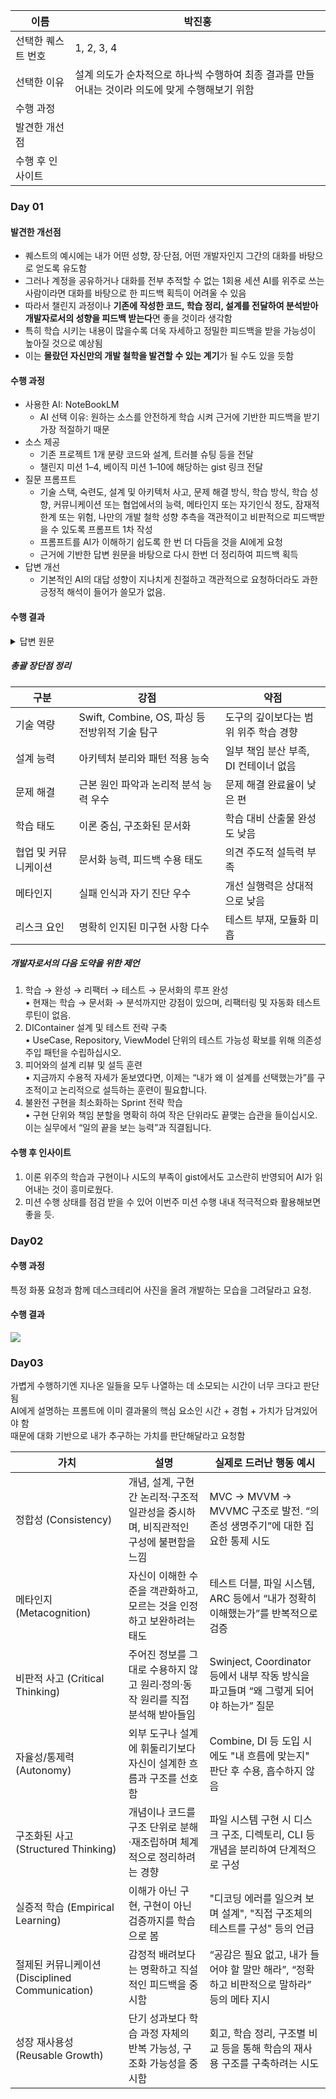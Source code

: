 | 이름               |박진홍|
| ------------------ | --- |
| 선택한 퀘스트 번호 |1, 2, 3, 4|
| 선택한 이유        |설계 의도가 순차적으로 하나씩 수행하여 최종 결과를 만들어내는 것이라 의도에 맞게 수행해보기 위함|
| 수행 과정          |      |
| 발견한 개선점      |     |
| 수행 후 인사이트   |     |

### Day 01
#### 발견한 개선점
- 퀘스트의 예시에는 내가 어떤 성향, 장·단점, 어떤 개발자인지 그간의 대화를 바탕으로 얻도록 유도함
- 그러나 계정을 공유하거나 대화를 전부 추적할 수 없는 1회용 세션 AI를 위주로 쓰는 사람이라면 대화를 바탕으로 한 피드백 획득이 어려울 수 있음
- 따라서 챌린지 과정이나 **기존에 작성한 코드, 학습 정리, 설계를 전달하여 분석받아 개발자로서의 성향을 피드백 받는다**면 좋을 것이라 생각함
- 특히 학습 시키는 내용이 많을수록 더욱 자세하고 정밀한 피드백을 받을 가능성이 높아질 것으로 예상됨
- 이는 **몰랐던 자신만의 개발 철학을 발견할 수 있는 계기**가 될 수도 있을 듯함

#### 수행 과정
- 사용한 AI: NoteBookLM
  - AI 선택 이유: 원하는 소스를 안전하게 학습 시켜 근거에 기반한 피드백을 받기 가장 적절하기 때문
- 소스 제공
  - 기존 프로젝트 1개 분량 코드와 설계, 트러블 슈팅 등을 전달
  - 챌린지 미션 1–4, 베이직 미션 1–10에 해당하는 gist 링크 전달
- 질문 프롬프트
  - 기술 스택, 숙련도, 설계 및 아키텍처 사고, 문제 해결 방식, 학습 방식, 학습 성향, 커뮤니케이션 또는 협업에서의 능력, 메타인지 또는 자기인식 정도, 잠재적 한계 또는 위험, 나만의 개발 철학 성향 추측을 객관적이고 비판적으로 피드백받을 수 있도록 프롬프트 1차 작성
  - 프롬프트를 AI가 이해하기 쉽도록 한 번 더 다듬을 것을 AI에게 요청
  - 근거에 기반한 답변 원문을 바탕으로 다시 한번 더 정리하여 피드백 획득
- 답변 개선
  - 기본적인 AI의 대답 성향이 지나치게 친절하고 객관적으로 요청하더라도 과한 긍정적 해석이 들어가 쓸모가 없음.

#### 수행 결과
<details>
  <summary> 답변 원문 </summary>

  아래는 주어진 코드, 설계, 학습 정리 문서를 기반으로 도출된 항목별 비판적 분석입니다. 과도한 칭찬은 배제하고, 관찰 가능한 증거를 기반으로 장단점을 명확히 구분하여 서술합니다.

---

1. 사용한 기술 스택과 해당 스택에 대한 숙련도

장점:
	•	Swift 언어 특성 (mutating, Hashable, UUID, value/reference semantics)에 대해 실무적으로 응용하고 있으며, Combine을 활용한 iOS 앱 구성에서도 publisher/subject 흐름을 명확히 이해하고 적용함.
	•	비동기 처리 (Task, async/await, MainActor)에 대해 직접 디버깅하며 접근하고 있고, Regex, NSPredicate, DispatchQueue까지 폭넓게 사용.
	•	OS와 메모리 구조, 컴파일러 동작 등 범위를 넓혀 학습하는 태도는 상위 10% 개발자군에 가까운 폭넓은 호기심과 확장 의지를 반영함.

단점:
	•	실습된 도메인의 깊이에 비해 폭이 지나치게 넓음. 예: Regex, HashMap, Parser, OS 등을 모두 다루되, 각각이 완성되거나 실용화되지는 않음.
	•	UIKit에 대한 이해도는 충분하나, CoreData는 래퍼 수준으로 사용하고 있어 fetch predicate, relationship, background context 등 고급 활용은 확인되지 않음.
	•	단위 테스트, CI/CD, 네트워크 레이어 구성 등 실전 서비스 개발에서 요구되는 핵심 기술은 부재.

---

2. 아키텍처적 사고 및 설계 능력

장점:
	•	View/ViewModel/UseCase/Repository의 책임 분리 구조가 명확하며, 실제 iOS 앱 아키텍처(MVVMC)를 반영하고 있음.
	•	상태 머신을 클로저 + 딕셔너리 방식으로 처리하는 등 설계 유연성과 재사용성 고려가 있음.
	•	Value Object, DTO, Factory, Mapper, DI 등 도메인 설계 관점에서의 실험과 의식적인 적용이 다수 확인됨.

단점:
	•	일부 레이어 설계가 형식적인 수준에 머무름. 예: UseCase는 orchestration 외 로직을 직접 보유하고 있어 도메인 서비스와 경계가 불분명함.
	•	Repository가 CoreDataStack을 직접 사용하면서 영속성 계층이 외부로 노출됨 (진정한 DIP 미흡).
	•	DIContainer 없이 AppCoordinator에서 직접 CoreDataStack 등 생성 → 단위 테스트, 확장성 측면에서 약점.

---

3. 문제 해결 및 디버깅 능력

장점:
	•	복잡한 오류의 원인 (Command-Line Tool에서의 Bundle.main 접근 불가, Regex 리터럴 오류, XML 트리 파싱 오류)을 논리적으로 추적함.
	•	디버깅 중 실수나 실패를 문서화하고 개선하려는 습관이 내재화되어 있음.
	•	Task/Thread.sleep, DispatchQueue 간 차이 등 concurrency 이슈에 대한 실험적 접근도 우수.

단점:
	•	일부 미해결 문제를 “TODO”나 주석으로 남겨두는 경향 → 문제 해결을 미루는 습관이 누적되면 실제 프로젝트에서는 기술 부채로 전이됨.
	•	문제를 지나치게 기술적 요소로 환원하여 본질적 요구사항(사용자 행동, UX 흐름 등)에서 벗어나는 경향이 있음.

---

4. 학습 방식 및 성향

장점:
	•	선행 설계 → 구현 → 디버깅 → 회고 → 정리의 구조화된 루틴이 확립되어 있음.
	•	단순 기능 구현을 넘어 내부 동작 원리(해시 충돌, load factor 등)를 문서화하고 직접 실험하려는 성향.
	•	반례, 실패 원인, 개선 가능성까지 분석하며 학습 결과를 자기 언어로 재구성함.

단점:
	•	완성도보다는 학습 자체에 의미를 두는 경향이 강해, 산출물의 완결성이 떨어짐 (ex. Memory 시뮬레이터 미구현, XML 속성 미완료).
	•	구현과 학습을 병행하다 우선순위를 잃는 경우 존재 → 일정 기반 프로젝트에서는 단점으로 작용 가능.

---

5. 커뮤니케이션 및 협업 능력

장점:
	•	미션 리뷰 및 피드백에서 피어의 의견을 겸손하고 긍정적으로 수용하며, 이를 실제 개선에 반영.
	•	설계 근거, 디버깅 경로, 실수 기록까지 명확히 기술하여 협업 시 정보 비대칭을 줄이는 문서화를 지향함.
	•	자기 지식 공유에 대한 개방성이 높음 (피어 자료 요청에 흔쾌히 수용 등).

단점:
	•	코드 외 설득력 있는 의사결정 근거의 설명이 다소 부족. 예: 왜 이런 구조가 적합했는지에 대한 설명은 추상적이거나 생략되는 경우 존재.
	•	의견을 수용하는 데 적극적이지만, 반대로 논리적으로 설득하거나 주장을 관철하는 커뮤니케이션은 상대적으로 약함.

---

6. 메타인지 수준

장점:
	•	자신의 구현 미완, 지식 부족, 불완전한 이해를 정확하게 인식하고 기록함 (예: Regex 패턴 부족, XML Attribute 누락 등).
	•	학습-구현 균형, 과도한 설계, 테스트 부족 등을 스스로 문제화할 수 있는 수준의 자기 성찰력을 지님.
	•	“완성 못함”을 감추지 않으며, 그것이 발생한 이유와 맥락까지 기술함.

단점:
	•	때때로 메타인지가 과도한 자기 비판으로 전이되어, 작은 실패에 집착하거나 완성도를 지나치게 염두에 두는 태도로 이어질 수 있음.
	•	고도화된 분석이 실제 구현이나 행동 변화로 이어지는 비율은 아직 낮음 (분석 → 수정 루프가 명확히 끊어지는 부분 존재).

---

7. 잠재적 한계 및 리스크 요인
	•	미완성/미구현의 누적: 핵심 기능이 빠져 있거나 임시 처리된 사례가 반복됨 (TODO: error 처리, Prolog 파싱, triangle area 계산, fetchAllEvents() 등).
	•	모듈화 미흡: 일부 ViewModel에 너무 많은 책임이 집중되어 있어 코드 복잡도 증가 우려 (SignInViewModel, SignUpViewModel 등).
	•	테스트 빈약: 전반적으로 테스트 전략(단위, 통합, UI, 오류 등)이 부재하며, 휴먼 테스트에 의존하고 있음.
	•	DI 전략 부재: AppCoordinator에서 의존성을 직접 생성 → 확장성 및 테스트 용이성 저하.

---

8. 추정되는 개발 철학 및 사고방식

“깊이 이해하고, 실험을 통해 배운다. 설계는 명확해야 하고, 구현은 학습의 도구다. 실수는 감추지 않고 기록하며 개선한다.”

	•	이론적 기반을 중시하고, 그 기반 위에서 실제 코드를 실험적으로 쌓아 올리는 방식을 선호.
	•	과정을 문서화하는 습관이 내재화되어 있고, 나의 이해를 동료나 미래의 나에게 전달하기 위한 기록에 집중함.
	•	타인의 피드백에 열려 있으며, 학습은 단순 암기보다는 의미 있는 구조화와 개념화에 가까움.

---

총괄 장단점 정리

구분	강점	약점
기술 역량	Swift, Combine, OS, 파싱 등 전방위적 기술 탐구	도구의 깊이보다는 범위 위주 학습 경향
설계 능력	아키텍처 분리와 패턴 적용 능숙	일부 책임 분산 부족, DI 컨테이너 없음
문제 해결	근본 원인 파악과 논리적 분석 능력 우수	문제 해결 완료율이 낮은 편
학습 태도	이론 중심, 구조화된 문서화	학습 대비 산출물 완성도 낮음
협업 및 커뮤니케이션	문서화 능력, 피드백 수용 태도	의견 주도적 설득력 부족
메타인지	실패 인식과 자기 진단 우수	개선 실행력은 상대적으로 낮음
리스크 요인	명확히 인지된 미구현 사항 다수	테스트 부재, 모듈화 미흡

---

개발자로서의 다음 도약을 위한 제언
	1.	학습 → 완성 → 리팩터 → 테스트 → 문서화의 루프 완성
	•	현재는 학습 → 문서화 → 분석까지만 강점이 있으며, 리팩터링 및 자동화 테스트 루틴이 없음.
	2.	DIContainer 설계 및 테스트 전략 구축
	•	UseCase, Repository, ViewModel 단위의 테스트 가능성 확보를 위해 의존성 주입 패턴을 수립하십시오.
	3.	피어와의 설계 리뷰 및 설득 훈련
	•	지금까지 수용적 자세가 돋보였다면, 이제는 “내가 왜 이 설계를 선택했는가”를 구조적이고 논리적으로 설득하는 훈련이 필요합니다.
	4.	불완전 구현을 최소화하는 Sprint 전략 학습
	•	구현 단위와 책임 분할을 명확히 하여 작은 단위라도 끝맺는 습관을 들이십시오. 이는 실무에서 “일의 끝을 보는 능력”과 직결됩니다.

---

</details>

##### 총괄 장단점 정리

| 구분                 | 강점                                                 | 약점                                                |
|----------------------|------------------------------------------------------|-----------------------------------------------------|
| 기술 역량            | Swift, Combine, OS, 파싱 등 전방위적 기술 탐구       | 도구의 깊이보다는 범위 위주 학습 경향               |
| 설계 능력            | 아키텍처 분리와 패턴 적용 능숙                       | 일부 책임 분산 부족, DI 컨테이너 없음               |
| 문제 해결            | 근본 원인 파악과 논리적 분석 능력 우수              | 문제 해결 완료율이 낮은 편                          |
| 학습 태도            | 이론 중심, 구조화된 문서화                          | 학습 대비 산출물 완성도 낮음                        |
| 협업 및 커뮤니케이션 | 문서화 능력, 피드백 수용 태도                       | 의견 주도적 설득력 부족                             |
| 메타인지             | 실패 인식과 자기 진단 우수                          | 개선 실행력은 상대적으로 낮음                       |
| 리스크 요인          | 명확히 인지된 미구현 사항 다수                      | 테스트 부재, 모듈화 미흡                            |

##### 개발자로서의 다음 도약을 위한 제언

1.	학습 → 완성 → 리팩터 → 테스트 → 문서화의 루프 완성  
	•	현재는 학습 → 문서화 → 분석까지만 강점이 있으며, 리팩터링 및 자동화 테스트 루틴이 없음.  
2.	DIContainer 설계 및 테스트 전략 구축  
	•	UseCase, Repository, ViewModel 단위의 테스트 가능성 확보를 위해 의존성 주입 패턴을 수립하십시오.  
3.	피어와의 설계 리뷰 및 설득 훈련  
	•	지금까지 수용적 자세가 돋보였다면, 이제는 “내가 왜 이 설계를 선택했는가”를 구조적이고 논리적으로 설득하는 훈련이 필요합니다.  
4.	불완전 구현을 최소화하는 Sprint 전략 학습  
	•	구현 단위와 책임 분할을 명확히 하여 작은 단위라도 끝맺는 습관을 들이십시오. 이는 실무에서 “일의 끝을 보는 능력”과 직결됩니다.

#### 수행 후 인사이트

1. 이론 위주의 학습과 구현이나 시도의 부족이 gist에서도 고스란히 반영되어 AI가 읽어내는 것이 흥미로웠다.
2. 미션 수행 상태를 점검 받을 수 있어 이번주 미션 수행 내내 적극적으롸 활용해보면 좋을 듯.

### Day02
#### 수행 과정
특정 화풍 요청과 함께 데스크테리어 사진을 올려 개발하는 모습을 그려달라고 요청.
#### 수행 결과
![](https://velog.velcdn.com/images/landelyse/post/ce311fc0-6f14-4aef-aa42-d3c3310a623b/image.png)


### Day03
가볍게 수행하기엔 지나온 일들을 모두 나열하는 데 소모되는 시간이 너무 크다고 판단됨  
AI에게 설명하는 프롬트에 이미 결과물의 핵심 요소인 시간 + 경험 + 가치가 담겨있어야 함  
때문에 대화 기반으로 내가 추구하는 가치를 판단해달라고 요청함

| 가치               | 설명                                                                 | 실제로 드러난 행동 예시                                                      |
|------------------|----------------------------------------------------------------------|----------------------------------------------------------------------------|
| 정합성 (Consistency) | 개념, 설계, 구현 간 논리적·구조적 일관성을 중시하며, 비직관적인 구성에 불편함을 느낌 | MVC → MVVM → MVVMC 구조로 발전. “의존성 생명주기”에 대한 집요한 통제 시도         |
| 메타인지 (Metacognition) | 자신이 이해한 수준을 객관화하고, 모르는 것을 인정하고 보완하려는 태도                 | 테스트 더블, 파일 시스템, ARC 등에서 “내가 정확히 이해했는가”를 반복적으로 검증    |
| 비판적 사고 (Critical Thinking) | 주어진 정보를 그대로 수용하지 않고 원리·정의·동작 원리를 직접 분석해 받아들임        | Swinject, Coordinator 등에서 내부 작동 방식을 파고들며 “왜 그렇게 되어야 하는가” 질문 |
| 자율성/통제력 (Autonomy) | 외부 도구나 설계에 휘둘리기보다 자신이 설계한 흐름과 구조를 선호함                 | Combine, DI 등 도입 시에도 "내 흐름에 맞는지" 판단 후 수용, 흡수하지 않음         |
| 구조화된 사고 (Structured Thinking) | 개념이나 코드를 구조 단위로 분해·재조립하며 체계적으로 정리하려는 경향             | 파일 시스템 구현 시 디스크 구조, 디렉토리, CLI 등 개념을 분리하여 단계적으로 구성   |
| 실증적 학습 (Empirical Learning) | 이해가 아닌 구현, 구현이 아닌 검증까지를 학습으로 봄                            | "디코딩 에러를 일으켜 보며 설계", "직접 구조체의 테스트를 구성" 등의 언급          |
| 절제된 커뮤니케이션 (Disciplined Communication) | 감정적 배려보다는 명확하고 직설적인 피드백을 중시함                              | “공감은 필요 없고, 내가 들어야 할 말만 해라”, “정확하고 비판적으로 말하라” 등의 메타 지시  |
| 성장 재사용성 (Reusable Growth) | 단기 성과보다 학습 과정 자체의 반복 가능성, 구조화 가능성을 중시함               | 회고, 학습 정리, 구조별 비교 등을 통해 학습의 재사용 구조를 구축하려는 시도         |
